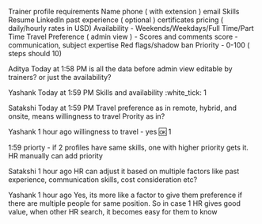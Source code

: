 Trainer profile requirements
Name
phone ( with extension )
email
Skills
Resume
LinkedIn
past experience ( optional )
certificates
pricing ( daily/hourly rates in USD)
Availability - Weekends/Weekdays/Full Time/Part Time
Travel Preference
( admin view ) - Scores and comments
score - communication, subject expertise
Red flags/shadow ban
Priority - 0-100 ( steps should 10)


Aditya
  Today at 1:58 PM
is all the data before admin view editable by trainers?
or just the availability?


Yashank
  Today at 1:59 PM
Skills and availability
:white_tick:
1



Satakshi
  Today at 1:59 PM
Travel preference as in remote, hybrid, and onsite, means willingness to travel
Prority as in?


Yashank
  1 hour ago
willingness to travel - yes
:ok:
1

1:59
priorty - if 2 profiles have same skills, one with higher priority gets it. HR manually can add priority


Satakshi
  1 hour ago
HR can adjust it based on multiple factors like past experience, communication skills, cost consideration etc?


Yashank
  1 hour ago
Yes, its more like a factor to give them preference if there are multiple people for same position. So in case 1 HR gives good value, when other HR search, it becomes easy for them to know